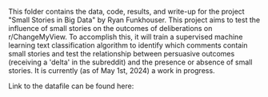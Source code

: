 This folder contains the data, code, results, and write-up for the project "Small Stories in Big Data" by Ryan Funkhouser. This project aims to test the influence of small stories on the outcomes of deliberations on r/ChangeMyView. To accomplish this, it will train a supervised machine learning text classification algorithm to identify which comments contain small stories and test the relationship between persuasive outcomes (receiving a 'delta' in the subreddit) and the presence or absence of small stories. It is currently (as of May 1st, 2024) a work in progress. 


Link to the datafile can be found here: 